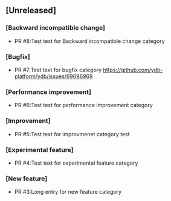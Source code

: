 ## [Unreleased]

### [Backward incompatible change]
- PR #8:Test text for Backward incompatible change category

### [Bugfix]
- PR #7:Test text for bugfix  category https://github.com/ydb-platform/ydb/issues/69696969

### [Performance improvement]
- PR #6:Test text for performance improvement category

### [Improvement]
- PR #5:Test text for improvmenet category test

### [Experimental feature]
- PR #4:Test text for experimental feature category

### [New feature]
- PR #3:Long entry for new feature category

